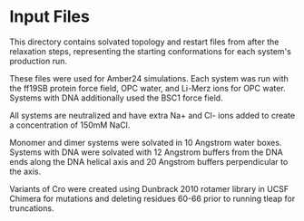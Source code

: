 # Input Files

This directory contains solvated topology and restart files from after the relaxation steps, representing the starting conformations for each system's production run. 

These files were used for Amber24 simulations. Each system was run with the ff19SB protein force field, OPC water, and Li-Merz ions for OPC water. Systems with DNA additionally used the BSC1 force field. 

All systems are neutralized and have extra Na+ and Cl- ions added to create a concentration of 150mM NaCl.

Monomer and dimer systems were solvated in 10 Angstrom water boxes. Systems with DNA were solvated with 12 Angstrom buffers from the DNA ends along the DNA helical axis and 20 Angstrom buffers perpendicular to the axis.

Variants of Cro were created using Dunbrack 2010 rotamer library in UCSF Chimera for mutations and deleting residues 60-66 prior to running tleap for truncations.
